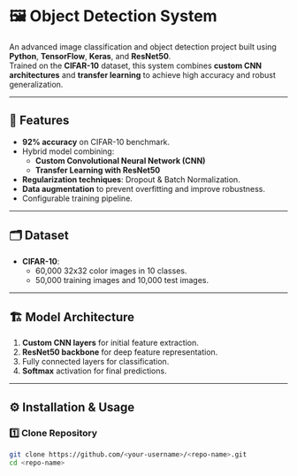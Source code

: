 # 🖼️ Object Detection System

An advanced image classification and object detection project built using **Python**, **TensorFlow**, **Keras**, and **ResNet50**.  
Trained on the **CIFAR-10** dataset, this system combines **custom CNN architectures** and **transfer learning** to achieve high accuracy and robust generalization.

---

## 📌 Features
- **92% accuracy** on CIFAR-10 benchmark.
- Hybrid model combining:
  - **Custom Convolutional Neural Network (CNN)**
  - **Transfer Learning with ResNet50**
- **Regularization techniques**: Dropout & Batch Normalization.
- **Data augmentation** to prevent overfitting and improve robustness.
- Configurable training pipeline.

---

## 🗂️ Dataset
- **CIFAR-10**:  
  - 60,000 32x32 color images in 10 classes.
  - 50,000 training images and 10,000 test images.

---

## 🏗️ Model Architecture
1. **Custom CNN layers** for initial feature extraction.
2. **ResNet50 backbone** for deep feature representation.
3. Fully connected layers for classification.
4. **Softmax** activation for final predictions.

---

## ⚙️ Installation & Usage

### 1️⃣ Clone Repository
```bash
git clone https://github.com/<your-username>/<repo-name>.git
cd <repo-name>
